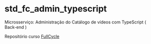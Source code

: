 # std_fc_admin_typescript

Microsserviço: Administração do Catálogo de vídeos com TypeScript ( Back-end )

Repositório curso [FullCycle](https://fullcycle.com.br/)
